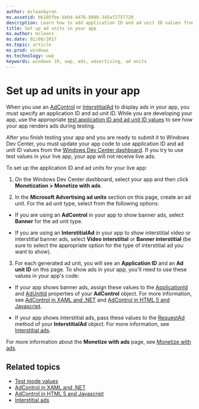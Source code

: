 ```yaml
---
author: mcleanbyron
ms.assetid: bb105fbe-bbbd-4d78-899b-345af2757720
description: Learn how to add application ID and ad unit ID values from the Windows Dev Center dashboard to your app before you submit your app to the Store.
title: Set up ad units in your app
ms.author: mcleans
ms.date: 02/08/2017
ms.topic: article
ms.prod: windows
ms.technology: uwp
keywords: windows 10, uwp, ads, advertising, ad units
---
```


# Set up ad units in your app




When you use an [AdControl](https://msdn.microsoft.com/library/windows/apps/microsoft.advertising.winrt.ui.adcontrol.aspx) or [InterstitialAd](https://msdn.microsoft.com/library/windows/apps/microsoft.advertising.winrt.ui.interstitialad.aspx) to display ads in your app, you must specify an application ID and ad unit ID. While you are developing your app, use the appropriate [test application ID and ad unit ID values](test-mode-values.md) to see how your app renders ads during testing.

After you finish testing your app and you are ready to submit it to Windows Dev Center, you must update your app code to use application ID and ad unit ID values from the [Windows Dev Center dashboard](https://msdn.microsoft.com/library/windows/apps/mt170658.aspx). If you try to use test values in your live app, your app will not receive live ads.

To set up the application ID and ad units for your live app:

1.  On the Windows Dev Center dashboard, select your app and then click **Monetization > Monetize with ads**.

2.  In the **Microsoft Advertising ad units** section on this page, create an ad unit. For the ad unit type, select from the following options:

  * If you are using an **AdControl** in your app to show banner ads, select **Banner** for the ad unit type.

  * If you are using an **InterstitialAd** in your app to show interstitial video or interstitial banner ads, select **Video interstitial** or **Banner interstitial** (be sure to select the appropriate option for the type of interstitial ad you want to show).

3.  For each generated ad unit, you will see an **Application ID** and an **Ad unit ID** on this page. To show ads in your app, you'll need to use these values in your app's code:

  * If your app shows banner ads, assign these values to the [ApplicationId](https://msdn.microsoft.com/library/windows/apps/microsoft.advertising.winrt.ui.adcontrol.applicationid.aspx) and [AdUnitId](https://msdn.microsoft.com/library/windows/apps/microsoft.advertising.winrt.ui.adcontrol.adunitid.aspx) properties of your **AdControl** object. For more information, see [AdControl in XAML and .NET](adcontrol-in-xaml-and--net.md) and [AdControl in HTML 5 and Javascript](adcontrol-in-html-5-and-javascript.md).

  * If your app shows interstitial ads, pass these values to the [RequestAd](https://msdn.microsoft.com/library/windows/apps/microsoft.advertising.winrt.ui.interstitialad.requestad.aspx) method of your **InterstitialAd** object. For more information, see [Interstitial ads](interstitial-ads.md).

For more information about the **Monetize with ads** page, see [Monetize with ads](../publish/monetize-with-ads.md).

## Related topics

* [Test mode values](test-mode-values.md)
* [AdControl in XAML and .NET](adcontrol-in-xaml-and--net.md)
* [AdControl in HTML 5 and Javascript](adcontrol-in-html-5-and-javascript.md)
* [Interstitial ads](interstitial-ads.md)


 

 
